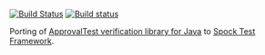 [![Build Status](https://travis-ci.org/rzabini/ApprovalTests.Spock.svg?branch=master)](https://travis-ci.org/rzabini/ApprovalTests.Spock)
[![Build status](https://ci.appveyor.com/api/projects/status/4whvngptaja286bg?svg=true)](https://ci.appveyor.com/project/rzabini/approvaltests-spock)


Porting of [ApprovalTest verification library for Java](https://github.com/approvals/ApprovalTests.Java) to [Spock Test Framework](http://spockframework.org/).
